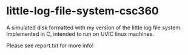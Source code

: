# little-log-file-system-csc360
A simulated disk formatted with my version of the little log file system. Implemented in C, intended to run on UVIC linux machines.

Please see report.txt for more info!

